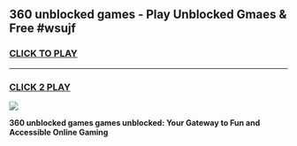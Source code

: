 
## 360 unblocked games - Play Unblocked Gmaes & Free #wsujf
<h3>
<a href="https://premium.freeplayer.one?title=360_unblocked_games&ref=01M">CLICK TO PLAY</a></h3>
<hr>

<h3>
<a href="https://premium.freeplayer.one?title=360_unblocked_games&ref=01M">CLICK 2 PLAY</a>
  
</h3>

<a href="https://premium.freeplayer.one?title=360_unblocked_games&ref=01M"><img src="https://clearcache.store/games.png"></a>


**360 unblocked games games unblocked: Your Gateway to Fun and Accessible Online Gaming**

